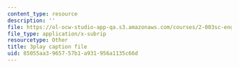 ```yaml
---
content_type: resource
description: ''
file: https://ol-ocw-studio-app-qa.s3.amazonaws.com/courses/2-003sc-engineering-dynamics-fall-2011/85055aa3965757b1a931956a1135c66d_wERH7LtoUuE.vtt
file_type: application/x-subrip
resourcetype: Other
title: 3play caption file
uid: 85055aa3-9657-57b1-a931-956a1135c66d
---
```

